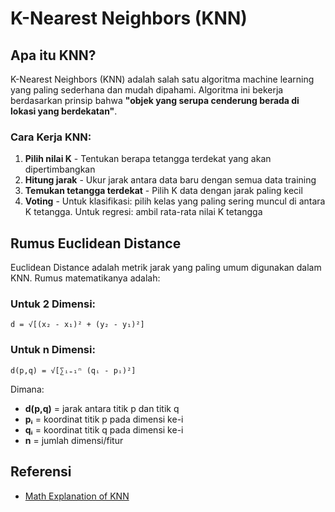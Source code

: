 # K-Nearest Neighbors (KNN)

## Apa itu KNN?

K-Nearest Neighbors (KNN) adalah salah satu algoritma machine learning yang paling sederhana dan mudah dipahami. Algoritma ini bekerja berdasarkan prinsip bahwa **"objek yang serupa cenderung berada di lokasi yang berdekatan"**.

### Cara Kerja KNN:

1. **Pilih nilai K** - Tentukan berapa tetangga terdekat yang akan dipertimbangkan
2. **Hitung jarak** - Ukur jarak antara data baru dengan semua data training
3. **Temukan tetangga terdekat** - Pilih K data dengan jarak paling kecil
4. **Voting** - Untuk klasifikasi: pilih kelas yang paling sering muncul di antara K tetangga. Untuk regresi: ambil rata-rata nilai K tetangga

## Rumus Euclidean Distance

Euclidean Distance adalah metrik jarak yang paling umum digunakan dalam KNN. Rumus matematikanya adalah:

### Untuk 2 Dimensi:
```
d = √[(x₂ - x₁)² + (y₂ - y₁)²]
```

### Untuk n Dimensi:
```
d(p,q) = √[∑ᵢ₌₁ⁿ (qᵢ - pᵢ)²]
```

Dimana:
- **d(p,q)** = jarak antara titik p dan titik q
- **pᵢ** = koordinat titik p pada dimensi ke-i
- **qᵢ** = koordinat titik q pada dimensi ke-i
- **n** = jumlah dimensi/fitur

## Referensi
- [Math Explanation of KNN](https://www.geeksforgeeks.org/machine-learning/mathematical-explanation-of-k-nearest-neighbour/)